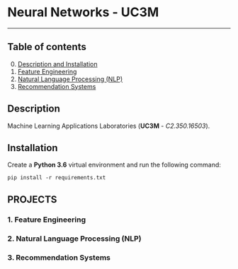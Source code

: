 # Neural Networks - UC3M

----------------------------------------------------------------------------------------
## Table of contents
0. [Description and Installation](#Description)
1. [Feature Engineering](#1-feature-engineering)
2. [Natural Language Processing (NLP)](#2-natural-language-processing-nlp)
3. [Recommendation Systems](#3-recommendation-systems)

## Description
Machine Learning Applications Laboratories (**UC3M** - *C2.350.16503*).

## Installation
Create a **Python 3.6** virtual environment and run the following command:
```
pip install -r requirements.txt
```

## PROJECTS

### 1. Feature Engineering

### 2. Natural Language Processing (NLP)

### 3. Recommendation Systems
